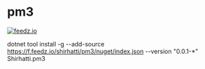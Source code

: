 # pm3

[![feedz.io](https://img.shields.io/badge/endpoint.svg?url=https%3A%2F%2Ff.feedz.io%2Fshirhatti%2Fpm3%2Fshield%2FShirhatti.pm3%2Flatest&label=Shirhatti.pm3)](https://f.feedz.io/shirhatti/pm3/packages/Shirhatti.pm3/latest/download)

dotnet tool install -g --add-source https://f.feedz.io/shirhatti/pm3/nuget/index.json --version "0.0.1-*" Shirhatti.pm3
